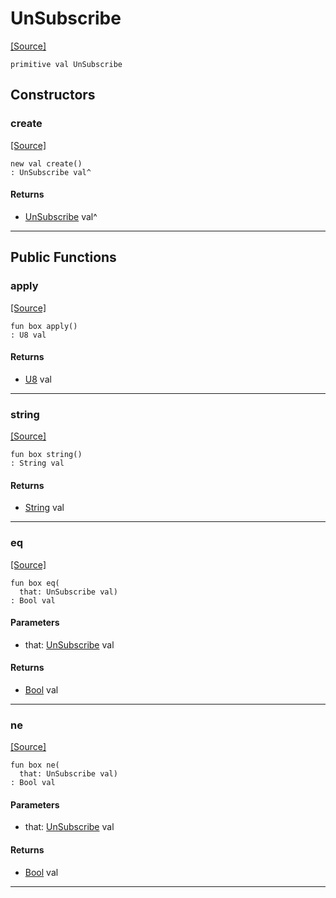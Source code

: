 # UnSubscribe
<span class="source-link">[[Source]](src/mqtt-primitives/commands.md#L-0-25)</span>
```pony
primitive val UnSubscribe
```

## Constructors

### create
<span class="source-link">[[Source]](src/mqtt-primitives/commands.md#L-0-25)</span>


```pony
new val create()
: UnSubscribe val^
```

#### Returns

* [UnSubscribe](mqtt-primitives-UnSubscribe.md) val^

---

## Public Functions

### apply
<span class="source-link">[[Source]](src/mqtt-primitives/commands.md#L-0-25)</span>


```pony
fun box apply()
: U8 val
```

#### Returns

* [U8](builtin-U8.md) val

---

### string
<span class="source-link">[[Source]](src/mqtt-primitives/commands.md#L-0-25)</span>


```pony
fun box string()
: String val
```

#### Returns

* [String](builtin-String.md) val

---

### eq
<span class="source-link">[[Source]](src/mqtt-primitives/commands.md#L-0-25)</span>


```pony
fun box eq(
  that: UnSubscribe val)
: Bool val
```
#### Parameters

*   that: [UnSubscribe](mqtt-primitives-UnSubscribe.md) val

#### Returns

* [Bool](builtin-Bool.md) val

---

### ne
<span class="source-link">[[Source]](src/mqtt-primitives/commands.md#L-0-25)</span>


```pony
fun box ne(
  that: UnSubscribe val)
: Bool val
```
#### Parameters

*   that: [UnSubscribe](mqtt-primitives-UnSubscribe.md) val

#### Returns

* [Bool](builtin-Bool.md) val

---

